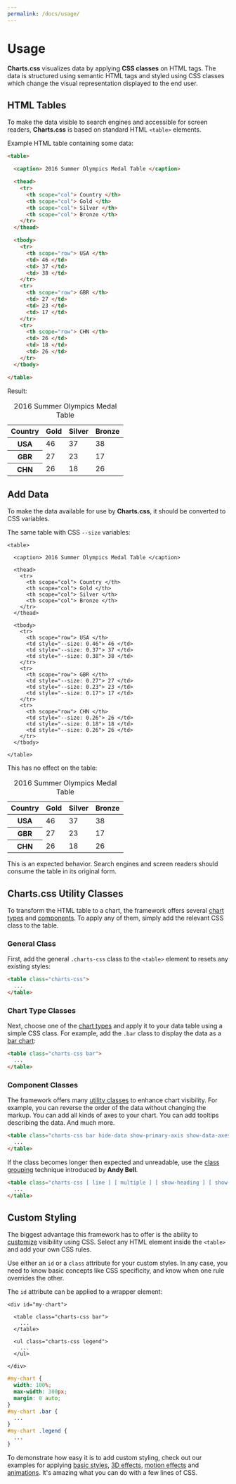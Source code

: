 ```yaml
---
permalink: /docs/usage/
---
```


# Usage

**Charts.css** visualizes data by applying **CSS classes** on HTML tags. The data is structured using semantic HTML tags and styled using CSS classes which change the visual representation displayed to the end user.

## HTML Tables

To make the data visible to search engines and accessible for screen readers, **Charts.css** is based on standard HTML `<table>` elements.

Example HTML table containing some data:

```html
<table>

  <caption> 2016 Summer Olympics Medal Table </caption>

  <thead>
    <tr>
      <th scope="col"> Country </th>
      <th scope="col"> Gold </th>
      <th scope="col"> Silver </th>
      <th scope="col"> Bronze </th>
    </tr>
  </thead>

  <tbody>
    <tr>
      <th scope="row"> USA </th>
      <td> 46 </td>
      <td> 37 </td>
      <td> 38 </td>
    </tr>
    <tr>
      <th scope="row"> GBR </th>
      <td> 27 </td>
      <td> 23 </td>
      <td> 17 </td>
    </tr>
    <tr>
      <th scope="row"> CHN </th>
      <td> 26 </td>
      <td> 18 </td>
      <td> 26 </td>
    </tr>
  </tbody>

</table>
```

Result:

<table>

  <caption> 2016 Summer Olympics Medal Table </caption>

  <thead>
    <tr>
      <th scope="col"> Country </th>
      <th scope="col"> Gold </th>
      <th scope="col"> Silver </th>
      <th scope="col"> Bronze </th>
    </tr>
  </thead>

  <tbody>
    <tr>
      <th scope="row"> USA </th>
      <td> 46 </td>
      <td> 37 </td>
      <td> 38 </td>
    </tr>
    <tr>
      <th scope="row"> GBR </th>
      <td> 27 </td>
      <td> 23 </td>
      <td> 17 </td>
    </tr>
    <tr>
      <th scope="row"> CHN </th>
      <td> 26 </td>
      <td> 18 </td>
      <td> 26 </td>
    </tr>
  </tbody>

</table>

## Add Data

To make the data available for use by **Charts.css**, it should be converted to CSS variables.

The same table with CSS `--size` variables:

```html{17-19,23-25,29-31}
<table>

  <caption> 2016 Summer Olympics Medal Table </caption>

  <thead>
    <tr>
      <th scope="col"> Country </th>
      <th scope="col"> Gold </th>
      <th scope="col"> Silver </th>
      <th scope="col"> Bronze </th>
    </tr>
  </thead>

  <tbody>
    <tr>
      <th scope="row"> USA </th>
      <td style="--size: 0.46"> 46 </td>
      <td style="--size: 0.37"> 37 </td>
      <td style="--size: 0.38"> 38 </td>
    </tr>
    <tr>
      <th scope="row"> GBR </th>
      <td style="--size: 0.27"> 27 </td>
      <td style="--size: 0.23"> 23 </td>
      <td style="--size: 0.17"> 17 </td>
    </tr>
    <tr>
      <th scope="row"> CHN </th>
      <td style="--size: 0.26"> 26 </td>
      <td style="--size: 0.18"> 18 </td>
      <td style="--size: 0.26"> 26 </td>
    </tr>
  </tbody>

</table>
```

This has no effect on the table:

<table>

  <caption> 2016 Summer Olympics Medal Table </caption>

  <thead>
    <tr>
      <th scope="col"> Country </th>
      <th scope="col"> Gold </th>
      <th scope="col"> Silver </th>
      <th scope="col"> Bronze </th>
    </tr>
  </thead>

  <tbody>
    <tr>
      <th scope="row"> USA </th>
      <td style="--size: 0.46"> 46 </td>
      <td style="--size: 0.37"> 37 </td>
      <td style="--size: 0.38"> 38 </td>
    </tr>
    <tr>
      <th scope="row"> GBR </th>
      <td style="--size: 0.27"> 27 </td>
      <td style="--size: 0.23"> 23 </td>
      <td style="--size: 0.17"> 17 </td>
    </tr>
    <tr>
      <th scope="row"> CHN </th>
      <td style="--size: 0.26"> 26 </td>
      <td style="--size: 0.18"> 18 </td>
      <td style="--size: 0.26"> 26 </td>
    </tr>
  </tbody>

</table>

This is an expected behavior. Search engines and screen readers should consume the table in its original form.

## Charts.css Utility Classes

To transform the HTML table to a chart, the framework offers several [chart types](/charts/) and [components](/components/). To apply any of them, simply add the relevant CSS class to the table.

### General Class

First, add the general `.charts-css` class to the `<table>` element to resets any existing styles:

```html
<table class="charts-css">
  ...
</table>
```

### Chart Type Classes

Next, choose one of the [chart types](/charts/) and apply it to your data table using a simple CSS class. For example, add the `.bar` class to display the data as a [bar chart](/charts/bar/):

```html
<table class="charts-css bar">
  ...
</table>
```

### Component Classes

The framework offers many [utility classes](/components/) to enhance chart visibility. For example, you can reverse the order of the data without changing the markup. You can add all kinds of axes to your chart. You can add tooltips describing the data. And much more.

```html
<table class="charts-css bar hide-data show-primary-axis show-data-axes">
  ...
</table>
```

If the class becomes longer then expected and unreadable, use the [class grouping](https://piccalil.li/blog/cube-css/#heading-grouping) technique introduced by **Andy Bell**.

```html
<table class="charts-css [ line ] [ multiple ] [ show-heading ] [ show-labels labels-align-start ] [ hide-data reverse-data data-spacing-5 ] [ show-primary-axis show-data-axes ] ">
  ...
</table>
```

## Custom Styling

The biggest advantage this framework has to offer is the ability to [customize](/customization/) visibility using CSS. Select any HTML element inside the `<table>` and add your own CSS rules.

Use either an `id` or a `class` attribute for your custom styles. In any case, you need to know basic concepts like CSS specificity, and know when one rule overrides the other.

The `id` attribute can be applied to a wrapper element:

```html{1}
<div id="my-chart">

  <table class="charts-css bar">
    ...
  </table>

  <ul class="charts-css legend">
    ...
  </ul>

</div>
```

```css
#my-chart {
  width: 100%;
  max-width: 300px;
  margin: 0 auto;
}
#my-chart .bar {
  ...
}
#my-chart .legend {
  ...
}
```

To demonstrate how easy it is to add custom styling, check out our examples for applying [basic styles](/customization/basic-styling/), [3D effects](/customization/3d-effects/), [motion effects](/customization/motion-effects/) and [animations](/customization/animations/). It's amazing what you can do with a few lines of CSS.
